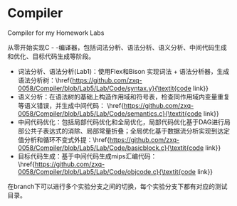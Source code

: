 # Compiler
Compiler for my Homework Labs

从零开始实现C - -编译器，包括词法分析、语法分析、语义分析、中间代码生成和优化、目标代码生成等阶段。

- 词法分析、语法分析(Lab1)：使用Flex和Bison 实现词法 + 语法分析器，生成语法分析树：\href{https://github.com/zxq-0058/Compiler/blob/Lab5/Lab/Code/syntax.y}{\textit{code link}}
- 语义分析：在语法树的基础上构造作用域和符号表，检查同作用域内变量重复等语义错误，并生成中间代码： \href{https://github.com/zxq-0058/Compiler/blob/Lab5/Lab/Code/semantics.c}{\textit{code link}}
- 中间代码优化：包括局部代码优化和全局优化，局部代码优化基于DAG进行局部公共子表达式的消除、局部常量折叠；全局优化基于数据流分析实现到达定值分析和循环不变式外提：\href{https://github.com/zxq-0058/Compiler/blob/Lab5/Lab/Code/basicblock.c}{\textit{code link}}
- 目标代码生成：基于中间代码生成mips汇编代码：\href{https://github.com/zxq-0058/Compiler/blob/Lab5/Lab/Code/objcode.c}{\textit{code link}}


在branch下可以进行多个实验分支之间的切换，每个实验分支下都有对应的测试目录。
